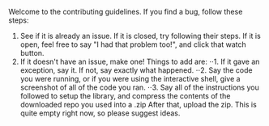 Welcome to the contributing guidelines.
If you find a bug, follow these steps:
  1. See if it is already an issue. If it is closed, try following their steps. If it is open, feel free to say "I had that problem too!",
  and click that watch button.
  2. If it doesn't have an issue, make one! Things to add are:
    ⋅⋅1. If it gave an exception, say it. If not, say exactly what happened.
    ⋅⋅2. Say the code you were running, or if you were using the interactive shell, give a screenshot of all of the code you ran.
    ⋅⋅3. Say all of the instructions you followed to setup the library, and compress the contents of the downloaded repo you used into a .zip
    After that, upload the zip.
This is quite empty right now, so please suggest ideas.
